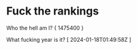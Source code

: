 # Fuck the rankings

Who the hell am I?
{ 1475400 }

What fucking year is it?
[ 2024-01-18T01:49:58Z ]
